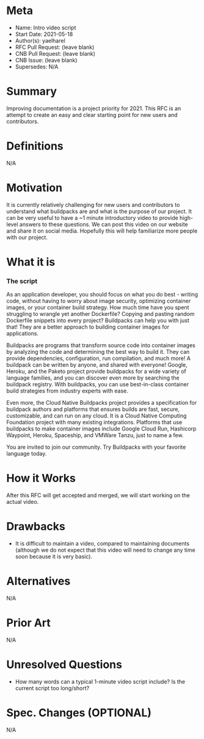 # Meta
[meta]: #meta
- Name: Intro video script
- Start Date: 2021-05-18
- Author(s): yaelharel
- RFC Pull Request: (leave blank)
- CNB Pull Request: (leave blank)
- CNB Issue: (leave blank)
- Supersedes: N/A

# Summary
[summary]: #summary

Improving documentation is a project priority for 2021.
This RFC is an attempt to create an easy and clear starting point for new users and contributors.

# Definitions
[definitions]: #definitions

N/A

# Motivation
[motivation]: #motivation

It is currently relatively challenging for new users and contributors to understand what buildpacks are and what is the purpose of our project.
It can be very useful to have a ~1 minute introductory video to provide high-level answers to these questions.
We can post this video on our website and share it on social media.
Hopefully this will help familiarize more people with our project.


# What it is
[what-it-is]: #what-it-is

### The script

As an application developer, you should focus on what you do best - writing code, without having to worry about image security, optimizing container images, or your container build strategy. How much time have you spent struggling to wrangle yet another Dockerfile? Copying and pasting random Dockerfile snippets into every project? Buildpacks can help you with just that! They are a better approach to building container images for applications.

Buildpacks are programs that transform source code into container images by analyzing the code and determining the best way to build it. They can provide dependencies, configuration, run compilation, and much more! A buildpack can be written by anyone, and shared with everyone! Google, Heroku, and the Paketo project provide buildpacks for a wide variety of language families, and you can discover even more by searching the buildpack registry. With buildpacks, you can use best-in-class container build strategies from industry experts with ease.

Even more, the Cloud Native Buildpacks project provides a specification for buildpack authors and platforms that ensures builds are fast, secure, customizable, and can run on any cloud. It is a Cloud Native Computing Foundation project with many existing integrations. Platforms that use buildpacks to make container images include Google Cloud Run, Hashicorp Waypoint, Heroku, Spaceship, and VMWare Tanzu, just to name a few.

You are invited to join our community. Try Buildpacks with your favorite language today.


# How it Works
[how-it-works]: #how-it-works

After this RFC will get accepted and merged, we will start working on the actual video. 

# Drawbacks
[drawbacks]: #drawbacks

* It is difficult to maintain a video, compared to maintaining documents (although we do not expect that this video will need to change any time soon because it is very basic).

# Alternatives
[alternatives]: #alternatives

N/A

# Prior Art
[prior-art]: #prior-art

N/A

# Unresolved Questions
[unresolved-questions]: #unresolved-questions

* How many words can a typical 1-minute video script include? Is the current script too long/short?

# Spec. Changes (OPTIONAL)
[spec-changes]: #spec-changes

N/A
